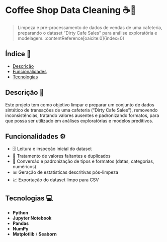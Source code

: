 # Coffee Shop Data Cleaning ☕🧹

> Limpeza e pré-processamento de dados de vendas de uma cafeteria, preparando o dataset “Dirty Cafe Sales” para análise exploratória e modelagem. :contentReference[oaicite:0]{index=0}

## Índice 📑

- [Descrição](#descrição)  
- [Funcionalidades](#funcionalidades)  
- [Tecnologias](#tecnologias)  


## Descrição 📝

Este projeto tem como objetivo limpar e preparar um conjunto de dados sintético de transações de uma cafeteria (“Dirty Cafe Sales”), removendo inconsistências, tratando valores ausentes e padronizando formatos, para que possa ser utilizado em análises exploratórias e modelos preditivos.

## Funcionalidades ⚙️

- 🗄️ Leitura e inspeção inicial do dataset  
- 🧹 Tratamento de valores faltantes e duplicados  
- 🔄 Conversão e padronização de tipos e formatos (datas, categorias, numéricos)  
- 📊 Geração de estatísticas descritivas pós-limpeza  
- 📈 Exportação do dataset limpo para CSV  

## Tecnologias 💻

- **Python**  
- **Jupyter Notebook**  
- **Pandas**  
- **NumPy**  
- **Matplotlib** / **Seaborn**  
